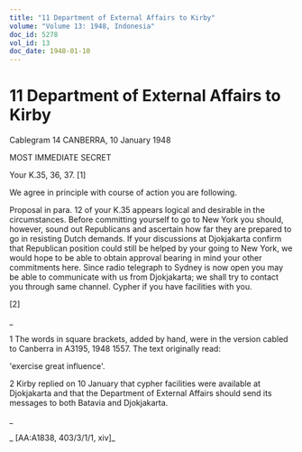 ```yaml
---
title: "11 Department of External Affairs to Kirby"
volume: "Volume 13: 1948, Indonesia"
doc_id: 5278
vol_id: 13
doc_date: 1948-01-10
---
```


# 11 Department of External Affairs to Kirby

Cablegram 14 CANBERRA, 10 January 1948

MOST IMMEDIATE SECRET

Your K.35, 36, 37. [1]

We agree in principle with course of action you are following.

Proposal in para. 12 of your K.35 appears logical and desirable in the circumstances. Before committing yourself to go to New York you should, however, sound out Republicans and ascertain how far they are prepared to go in resisting Dutch demands. If your discussions at Djokjakarta confirm that Republican position could still be helped by your going to New York, we would hope to be able to obtain approval bearing in mind your other commitments here. Since radio telegraph to Sydney is now open you may be able to communicate with us from Djokjakarta; we shall try to contact you through same channel. Cypher if you have facilities with you.

[2]

_

1 The words in square brackets, added by hand, were in the version cabled to Canberra in A3195, 1948 1557. The text originally read:

'exercise great influence'.

2 Kirby replied on 10 January that cypher facilities were available at Djokjakarta and that the Department of External Affairs should send its messages to both Batavia and Djokjakarta.

_

_ [AA:A1838, 403/3/1/1, xiv]_
